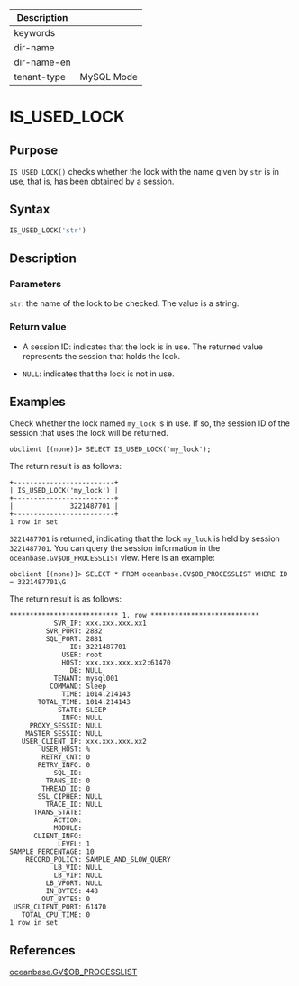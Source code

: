 | Description   |                 |
|---------------|-----------------|
| keywords      |                 |
| dir-name      |                 |
| dir-name-en   |                 |
| tenant-type   | MySQL Mode      |

# IS_USED_LOCK

## Purpose

`IS_USED_LOCK()` checks whether the lock with the name given by `str` is in use, that is, has been obtained by a session. 

## Syntax

```sql
IS_USED_LOCK('str')
```

## Description

### Parameters

`str`: the name of the lock to be checked. The value is a string. 

### Return value

* A session ID: indicates that the lock is in use. The returned value represents the session that holds the lock. 

* `NULL`: indicates that the lock is not in use. 

## Examples

Check whether the lock named `my_lock` is in use. If so, the session ID of the session that uses the lock will be returned. 

```shell
obclient [(none)]> SELECT IS_USED_LOCK('my_lock');
```

The return result is as follows:

```shell
+-------------------------+
| IS_USED_LOCK('my_lock') |
+-------------------------+
|              3221487701 |
+-------------------------+
1 row in set
```

`3221487701` is returned, indicating that the lock `my_lock` is held by session `3221487701`. You can query the session information in the `oceanbase.GV$OB_PROCESSLIST` view. Here is an example:

```shell
obclient [(none)]> SELECT * FROM oceanbase.GV$OB_PROCESSLIST WHERE ID = 3221487701\G
```

The return result is as follows:

```shell
*************************** 1. row ***************************
           SVR_IP: xxx.xxx.xxx.xx1
         SVR_PORT: 2882
         SQL_PORT: 2881
               ID: 3221487701
             USER: root
             HOST: xxx.xxx.xxx.xx2:61470
               DB: NULL
           TENANT: mysql001
          COMMAND: Sleep
             TIME: 1014.214143
       TOTAL_TIME: 1014.214143
            STATE: SLEEP
             INFO: NULL
     PROXY_SESSID: NULL
    MASTER_SESSID: NULL
   USER_CLIENT_IP: xxx.xxx.xxx.xx2
        USER_HOST: %
        RETRY_CNT: 0
       RETRY_INFO: 0
           SQL_ID:
         TRANS_ID: 0
        THREAD_ID: 0
       SSL_CIPHER: NULL
         TRACE_ID: NULL
      TRANS_STATE:
           ACTION:
           MODULE:
      CLIENT_INFO:
            LEVEL: 1
SAMPLE_PERCENTAGE: 10
    RECORD_POLICY: SAMPLE_AND_SLOW_QUERY
           LB_VID: NULL
           LB_VIP: NULL
         LB_VPORT: NULL
         IN_BYTES: 448
        OUT_BYTES: 0
 USER_CLIENT_PORT: 61470
   TOTAL_CPU_TIME: 0
1 row in set
```

## References

[oceanbase.GV$OB_PROCESSLIST](../../../../../700.system-views/400.system-view-of-mysql-mode/300.performance-view-of-mysql-mode/2500.gv-ob_processlist-of-mysql-mode.md)
